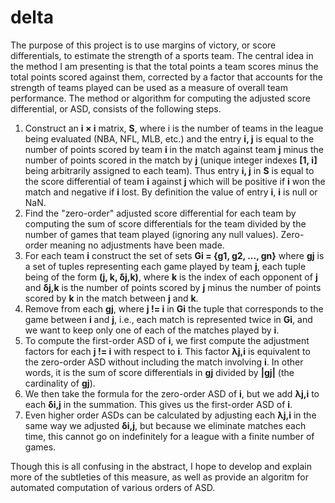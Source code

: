 # delta
The purpose of this project is to use margins of victory, or score differentials, to estimate the strength of a sports team. The central idea in the method I am presenting is that the total points a team scores minus the total points scored against them, corrected by a factor that accounts for the strength of teams played can be used as a measure of overall team performance. The method or algorithm for computing the adjusted score differential, or ASD, consists of the following steps. 

1. Construct an **i &#215; i** matrix, **S**, where i is the number of teams in the league being evaluated (NBA, NFL, MLB, etc.) and the entry **i, j** is equal to the number of points scored by team **i** in the match against team **j** minus the number of points scored in the match by **j** (unique integer indexes **[1, i]** being arbitrarily assigned to each team). Thus entry **i, j** in **S** is equal to the score differential of team **i** against **j** which will be positive if **i** won the match and negative if **i** lost. By definition the value of entry **i**, **i** is null or NaN.
2. Find the "zero-order" adjusted score differential for each team by computing the sum of score differentials for the team divided by the number of games that team played (ignoring any null values). Zero-order meaning no adjustments have been made.
3. For each team **i** construct the set of sets **Gi = {g1, g2, ..., gn}** where **gj** is a set of tuples representing each game played by team **j**, each tuple being of the form **(j, k, &#948;j,k)**, where **k** is the index of each opponent of **j** and **&#948;j,k** is the number of points scored by **j** minus the number of points scored by **k** in the match between **j** and **k**.
4. Remove from each  **gj**, where **j != i** in **Gi** the tuple that corresponds to the game between **i** and **j**, i.e., each match is represented twice in **Gi**, and we want to keep only one of each of the matches played by **i**.
5. To compute the first-order ASD of **i**, we first compute the adjustment factors for each **j != i** with respect to **i**. This factor **&#955;j,i** is equivalent to the zero-order ASD without including the match involving **i**. In other words, it is the sum of score differentials in **gj** divided by **|gj|** (the cardinality of **gj**).
6. We then take the formula for the zero-order ASD of **i**, but we add **&#955;j,i** to each **&#948;i,j** in the summation. This gives us the first-order ASD of **i**.
7. Even higher order ASDs can be calculated by adjusting each **&#955;j,i** in the same way we adjusted **&#948;i,j**, but because we eliminate matches each time, this cannot go on indefinitely for a league with a finite number of games.

Though this is all confusing in the abstract, I hope to develop and explain more of the subtleties of this measure, as well as provide an algoritm for automated computation of  various orders of ASD.

